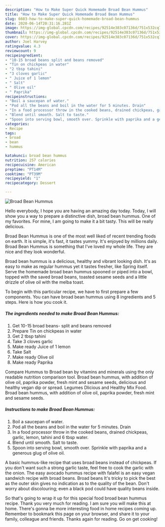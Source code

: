 ```yaml
---
description: "How to Make Super Quick Homemade Broad Bean Hummus"
title: "How to Make Super Quick Homemade Broad Bean Hummus"
slug: 6603-how-to-make-super-quick-homemade-broad-bean-hummus
date: 2020-06-14T20:31:16.281Z
image: https://img-global.cpcdn.com/recipes/92514e383c07136d/751x532cq70/broad-bean-hummus-recipe-main-photo.jpg
thumbnail: https://img-global.cpcdn.com/recipes/92514e383c07136d/751x532cq70/broad-bean-hummus-recipe-main-photo.jpg
cover: https://img-global.cpcdn.com/recipes/92514e383c07136d/751x532cq70/broad-bean-hummus-recipe-main-photo.jpg
author: Joel Harvey
ratingvalue: 4.3
reviewcount: 9
recipeingredient:
- "10-15 broad beans split and beans removed"
- "Tin on chickpeas in water"
- "2 tbsp tahini"
- "3 cloves garlic"
- " Juice of 1 lemon"
- " Salt"
- " Olive oil"
- " Paprika"
recipeinstructions:
- "Boil a saucepan of water."
- "Pod all the beans and boil in the water for 5 minutes. Drain"
- "In a food processor throw in the cooked beans, drained chickpeas, garlic, lemon, tahini and 6 tbsp water."
- "Blend until smooth. Salt to taste."
- "Spoon into serving bowl, smooth over. Sprinkle with paprika and a generous glug of olive oil."
categories:
- Recipe
tags:
- broad
- bean
- hummus

katakunci: broad bean hummus 
nutrition: 257 calories
recipecuisine: American
preptime: "PT14M"
cooktime: "PT39M"
recipeyield: "1"
recipecategory: Dessert

---
```



![Broad Bean Hummus](https://img-global.cpcdn.com/recipes/92514e383c07136d/751x532cq70/broad-bean-hummus-recipe-main-photo.jpg)

Hello everybody, I hope you are having an amazing day today. Today, I will show you a way to prepare a distinctive dish, broad bean hummus. One of my favorites. For mine, I am going to make it a bit tasty. This will be really delicious.

Broad Bean Hummus is one of the most well liked of recent trending foods on earth. It is simple, it's fast, it tastes yummy. It's enjoyed by millions daily. Broad Bean Hummus is something that I've loved my whole life. They are nice and they look wonderful.

Broad bean hummus is a delicious, healthy and vibrant looking dish. It&#39;s as easy to make as regular hummus yet it tastes fresher, like Spring itself. Serve the homemade broad bean hummus spooned or piped into a bowl, topped with the saved broad beans, toasted sesame seeds and a little drizzle of olive oil with the melba toast.


To begin with this particular recipe, we have to first prepare a few components. You can have broad bean hummus using 8 ingredients and 5 steps. Here is how you cook it.

<!--inarticleads1-->

##### The ingredients needed to make Broad Bean Hummus:

1. Get 10-15 broad beans- split and beans removed
1. Prepare Tin on chickpeas in water
1. Get 2 tbsp tahini
1. Take 3 cloves garlic
1. Make ready  Juice of 1 lemon
1. Take  Salt
1. Make ready  Olive oil
1. Make ready  Paprika


Compare Hummus to Broad bean by vitamins and minerals using the only readable nutrition comparison tool. Broad bean hummus, with addition of olive oil, paprika powder, fresh mint and sesame seeds, delicious and healthy vegan dip or spread. Legumes Dlicious and Healthy Mix Food. Broad bean hummus, with addition of olive oil, paprika powder, fresh mint and sesame seeds. 

<!--inarticleads2-->

##### Instructions to make Broad Bean Hummus:

1. Boil a saucepan of water.
1. Pod all the beans and boil in the water for 5 minutes. Drain
1. In a food processor throw in the cooked beans, drained chickpeas, garlic, lemon, tahini and 6 tbsp water.
1. Blend until smooth. Salt to taste.
1. Spoon into serving bowl, smooth over. Sprinkle with paprika and a generous glug of olive oil.


A basic hummus-like recipe that uses broad beans instead of chickpeas. If you don&#39;t want such a strong garlic taste, feel free to cook the garlic with the onion. The easy avocado hummus recipe with falafel is an easy vegan sandwich recipe with broad beans. Broad beans It&#39;s tricky to pick the best as the outer skin gives no indication as to the quality of the bean. Don&#39;t worry about discolouring; even a black pod could have quality beans inside. 

So that's going to wrap it up for this special food broad bean hummus recipe. Thank you very much for reading. I am sure you will make this at home. There's gonna be more interesting food in home recipes coming up. Remember to bookmark this page on your browser, and share it to your family, colleague and friends. Thanks again for reading. Go on get cooking!
